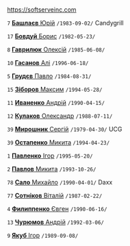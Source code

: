 #

https://softserveinc.com

`7`  [**Башлаєв** Юрій](/players/bashlaev.yurii.19830902.jpg) `/1983-09-02/` Candygrill

`17` [**Бовдуй** Борис](/players/bovdui.borys.19820523.jpg) `/1982-05-23/`

`8`  [**Гаврилюк** Олексій](/players/gavriluk.oleksii.19850608.jpg) `/1985-06-08/`

`10` [**Гасанов** Алі](/players/gasanov.ali.19960618.jpg) `/1996-06-18/`

`5`  [**Грудєв** Павло](/players/grudev.pavlo.19840831.jpg) `/1984-08-31/`

`15` [**Зіборов** Максим](/players/ziborov.maksim.19940528.jpg) `/1994-05-28/`

`11` [**Иваненко** Андрій](/players/ivanenko.andriy.19900415.JPG) `/1990-04-15/`

`12` [**Кулаков** Олександр](/players/kulakov.oleksandr.19880711.jpg) `/1988-07-11/`

`39` [**Мирошник** Сергій](/players/miroshnik.sergiy.19790430.jpg) `/1979-04-30/` UCG

`39` [**Остапенко** Микита](/players/ostapenko.mykyta.19940423.jpg) `/1994-04-23/`

`1`  [**Павленко** Ігор](/players/pavlenko.igor.19950520.jpg) `/1995-05-20/`

`2`  [**Павлов** Микита](/players/pavlov.mykyta.19931026.png) `/1993-10-26/`

`78` [**Сало** Михайло](/players/salo.mykhailo.19900401.jpg) `/1990-04-01/` Daxx 

`77` [**Сотніков** Віталій](/players/sotnikov.vitalii.19870222.jpg) `/1987-02-22/`

`4`  [**Филиппенко** Євген](/players/filippenko.yevgen.19900616.jpg) `/1990-06-16/`

`13` [**Чурюмов** Андрій](/players/churyumov.andrii.1992.03.06.jpg)  `/1992-03-06/`

`9`  [**Якуб** Ігор](/players/yakub.igor.19890908.jpg) `/1989-09-08/`

